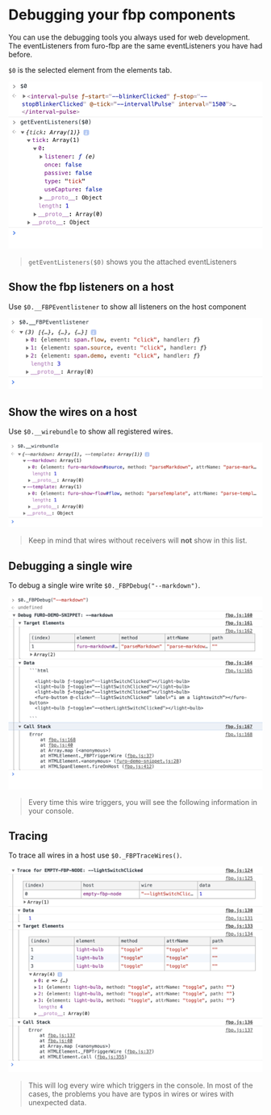 # Debugging your fbp components
You can use the debugging tools you always used for web development. 
The eventListeners from furo-fbp are the same eventListeners you have had before.

<style> img[src*="#max"]{max-width:600px}</style>

`$0` is the selected element from the elements tab.
 

![debug](/_page/images/debug.png#max) 

> `getEventListeners($0)` shows you the attached eventListeners


## Show the fbp listeners on a host

Use `$0.__FBPEventlistener` to show all listeners on the host component

![debug](/_page/images/fbpEventListeners.png#max) 

## Show the wires on a host

Use `$0.__wirebundle` to show all registered wires.

![debug](/_page/images/wirebundle.png#max)

> Keep in mind that wires without receivers will **not** show in this list.

## Debugging a single wire

To debug a single wire write `$0._FBPDebug("--markdown")`.  

![debug](/_page/images/fbpDebug.png#max)

> Every time this wire triggers, you will see the following information in your console.

## Tracing

To trace all wires in a host use `$0._FBPTraceWires()`. 

![debug](/_page/images/tracer.png#max)

> This will log every wire which triggers in the console.
In most of the cases, the problems you have are typos in wires or wires with unexpected data.
